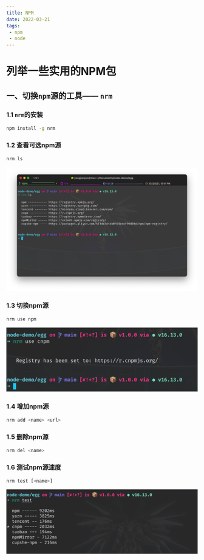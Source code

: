 ```yaml
---
title: NPM
date: 2022-03-21
tags:
 - npm
 - node
---
```

# 列举一些实用的NPM包

## 一、切换`npm`源的工具—— `nrm`

### 1.1 `nrm`的安装

```bash
npm install -g nrm
```

### 1.2 查看可选npm源

```bash
nrm ls
```

![可选的npm源](https://raw.githubusercontent.com/EugenioCode/picBed/main/20220321225239.png)

### 1.3 切换npm源

```bash
nrm use npm
```

![切换npm源](https://raw.githubusercontent.com/EugenioCode/picBed/main/20220321225525.png)

### 1.4 增加npm源

```bash
nrm add <name> <url>
```

### 1.5 删除npm源

```bash
nrm del <name>
```

### 1.6 测试npm源速度

```bash
nrm test [<name>]
```

![测试npm源速度](https://raw.githubusercontent.com/EugenioCode/picBed/main/20220321230122.png)
